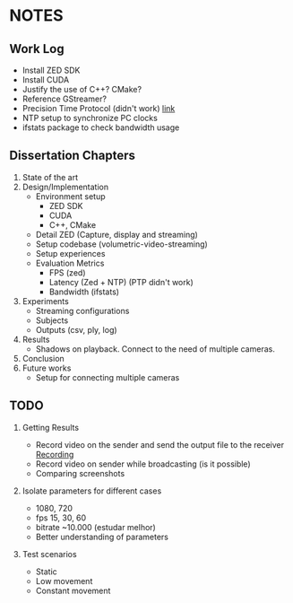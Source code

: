 # NOTES

## Work Log
* Install ZED SDK
* Install CUDA
* Justify the use of C++? CMake?
* Reference GStreamer?
* Precision Time Protocol (didn't work) [link](https://www.stereolabs.com/docs/video/multi-camera#configure-the-ptp-service-to-synchronize-the-devices)
* NTP setup to synchronize PC clocks
* ifstats package to check bandwidth usage

## Dissertation Chapters
1. State of the art
1. Design/Implementation
   - Environment setup
     - ZED SDK
     - CUDA
     - C++, CMake
   - Detail ZED (Capture, display and streaming)
   - Setup codebase (volumetric-video-streaming)
   - Setup experiences
   - Evaluation Metrics
     - FPS (zed)
     - Latency (Zed + NTP) (PTP didn't work)
     - Bandwidth (ifstats)
1. Experiments
   - Streaming configurations
   - Subjects
   - Outputs (csv, ply, log)
1. Results
   - Shadows on playback. Connect to the need of multiple cameras.
1. Conclusion
1. Future works
   - Setup for connecting multiple cameras

## TODO

1. Getting Results
	  - Record video on the sender and send the output file to the receiver [Recording](https://www.stereolabs.com/docs/video/recording) 
	  - Record video on sender while broadcasting (is it possible)
	  - Comparing screenshots

1. Isolate parameters for different cases
	  - 1080, 720
	  - fps 15, 30, 60
	  - bitrate ~10.000 (estudar melhor)
   - Better understanding of parameters

1. Test scenarios
   - Static
   - Low movement
   - Constant movement

